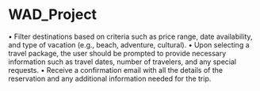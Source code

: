 # WAD_Project

•	Filter destinations based on criteria such as price range, date availability, and type of vacation (e.g., beach, adventure, cultural).
•	Upon selecting a travel package, the user should be prompted to provide necessary information such as travel dates, number of travelers, and any special requests.
•	Receive a confirmation email with all the details of the reservation and any additional information needed for the trip.
